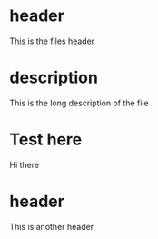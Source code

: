 # header
This is the files header

# description
This is the long description of the file

# Test here

Hi there


# header
This is another header

